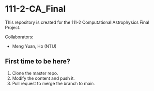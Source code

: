 # 111-2-CA_Final
This repository is created for the 111-2 Computational Astrophysics Final Project.

Collaborators:
* Meng Yuan, Ho (NTU)

## First time to be here?
1. Clone the master repo.
2. Modify the content and push it.
3. Pull request to merge the branch to main.
